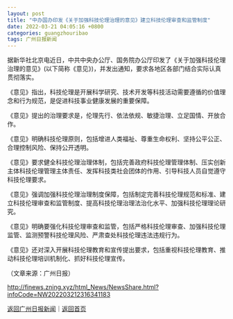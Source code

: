 ```yaml
---
layout: post
title: "中办国办印发《关于加强科技伦理治理的意见》建立科技伦理审查和监管制度"
date: 2022-03-21 04:05:16 +0800
categories: guangzhouribao
tags: 广州日报新闻
---
```

<p>据新华社北京电近日，中共中央办公厅、国务院办公厅印发了《关于加强科技伦理治理的意见》(以下简称《意见》)，并发出通知，要求各地区各部门结合实际认真贯彻落实。</p><p>《意见》指出，科技伦理是开展科学研究、技术开发等科技活动需要遵循的价值理念和行为规范，是促进科技事业健康发展的重要保障。</p><p>《意见》提出的治理要求是，伦理先行、依法依规、敏捷治理、立足国情、开放合作。</p><p>《意见》明确科技伦理原则，包括增进人类福祉、尊重生命权利、坚持公平公正、合理控制风险、保持公开透明。</p><p>《意见》要求健全科技伦理治理体制，包括完善政府科技伦理管理体制、压实创新主体科技伦理管理主体责任、发挥科技类社会团体的作用、引导科技人员自觉遵守科技伦理要求。</p><p>《意见》强调加强科技伦理治理制度保障，包括制定完善科技伦理规范和标准、建立科技伦理审查和监管制度、提高科技伦理治理法治化水平、加强科技伦理理论研究。</p><p>《意见》明确要强化科技伦理审查和监管，包括严格科技伦理审查、加强科技伦理监管、监测预警科技伦理风险、严肃查处科技伦理违法违规行为。</p><p>《意见》还对深入开展科技伦理教育和宣传提出要求，包括重视科技伦理教育、推动科技伦理培训机制化、抓好科技伦理宣传。</p><p class="em_media">（文章来源：广州日报）</p>

<http://finews.zning.xyz/html_News/NewsShare.html?infoCode=NW202203212316341183>

[返回广州日报新闻](//finews.withounder.com/category/guangzhouribao.html)｜[返回首页](//finews.withounder.com/)